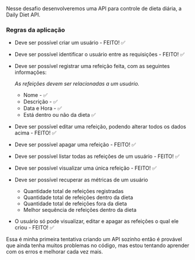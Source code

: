 Nesse desafio desenvolveremos uma API para controle de dieta diária, a Daily Diet API.

### Regras da aplicação

- Deve ser possível criar um usuário - FEITO! ✅
- Deve ser possível identificar o usuário entre as requisições - FEITO! ✅
- Deve ser possível registrar uma refeição feita, com as seguintes informações:
    
    *As refeições devem ser relacionadas a um usuário.*
    
    - Nome -  ✅
    - Descrição -  ✅
    - Data e Hora -  ✅
    - Está dentro ou não da dieta  ✅
- Deve ser possível editar uma refeição, podendo alterar todos os dados acima  - FEITO! ✅
- Deve ser possível apagar uma refeição - FEITO! ✅
- Deve ser possível listar todas as refeições de um usuário - FEITO! ✅
- Deve ser possível visualizar uma única refeição - FEITO! ✅
- Deve ser possível recuperar as métricas de um usuário
    - Quantidade total de refeições registradas
    - Quantidade total de refeições dentro da dieta
    - Quantidade total de refeições fora da dieta
    - Melhor sequência de refeições dentro da dieta
- O usuário só pode visualizar, editar e apagar as refeições o qual ele criou - FEITO! ✅

Essa é minha primeira tentativa criando um API sozinho então é provável que ainda tenha muitos problemas no código, mas estou tentando aprender com os erros e melhorar cada vez mais.